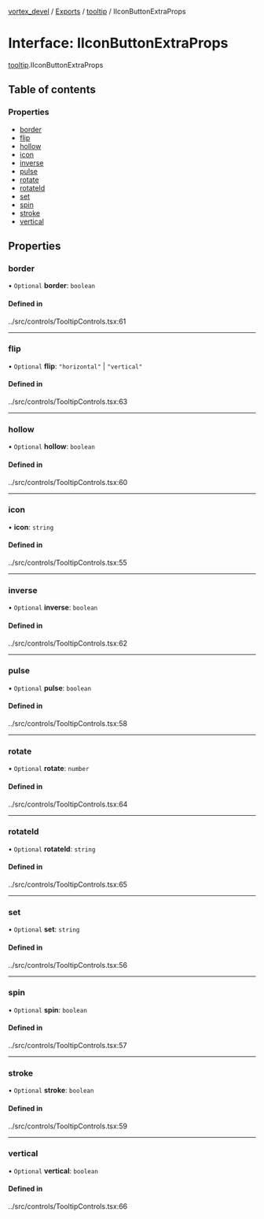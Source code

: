 [vortex_devel](../README.md) / [Exports](../modules.md) / [tooltip](../modules/tooltip.md) / IIconButtonExtraProps

# Interface: IIconButtonExtraProps

[tooltip](../modules/tooltip.md).IIconButtonExtraProps

## Table of contents

### Properties

- [border](tooltip.IIconButtonExtraProps.md#border)
- [flip](tooltip.IIconButtonExtraProps.md#flip)
- [hollow](tooltip.IIconButtonExtraProps.md#hollow)
- [icon](tooltip.IIconButtonExtraProps.md#icon)
- [inverse](tooltip.IIconButtonExtraProps.md#inverse)
- [pulse](tooltip.IIconButtonExtraProps.md#pulse)
- [rotate](tooltip.IIconButtonExtraProps.md#rotate)
- [rotateId](tooltip.IIconButtonExtraProps.md#rotateid)
- [set](tooltip.IIconButtonExtraProps.md#set)
- [spin](tooltip.IIconButtonExtraProps.md#spin)
- [stroke](tooltip.IIconButtonExtraProps.md#stroke)
- [vertical](tooltip.IIconButtonExtraProps.md#vertical)

## Properties

### border

• `Optional` **border**: `boolean`

#### Defined in

../src/controls/TooltipControls.tsx:61

___

### flip

• `Optional` **flip**: ``"horizontal"`` \| ``"vertical"``

#### Defined in

../src/controls/TooltipControls.tsx:63

___

### hollow

• `Optional` **hollow**: `boolean`

#### Defined in

../src/controls/TooltipControls.tsx:60

___

### icon

• **icon**: `string`

#### Defined in

../src/controls/TooltipControls.tsx:55

___

### inverse

• `Optional` **inverse**: `boolean`

#### Defined in

../src/controls/TooltipControls.tsx:62

___

### pulse

• `Optional` **pulse**: `boolean`

#### Defined in

../src/controls/TooltipControls.tsx:58

___

### rotate

• `Optional` **rotate**: `number`

#### Defined in

../src/controls/TooltipControls.tsx:64

___

### rotateId

• `Optional` **rotateId**: `string`

#### Defined in

../src/controls/TooltipControls.tsx:65

___

### set

• `Optional` **set**: `string`

#### Defined in

../src/controls/TooltipControls.tsx:56

___

### spin

• `Optional` **spin**: `boolean`

#### Defined in

../src/controls/TooltipControls.tsx:57

___

### stroke

• `Optional` **stroke**: `boolean`

#### Defined in

../src/controls/TooltipControls.tsx:59

___

### vertical

• `Optional` **vertical**: `boolean`

#### Defined in

../src/controls/TooltipControls.tsx:66
